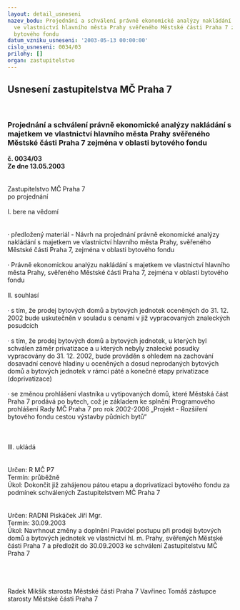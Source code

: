 ```yaml
---
layout: detail_usneseni
nazev_bodu: Projednání a schválení právně ekonomické analýzy nakládání s majetkem
  ve vlastnictví hlavního města Prahy svěřeného Městské části Praha 7 zejména v oblasti
  bytového fondu
datum_vzniku_usneseni: '2003-05-13 00:00:00'
cislo_usneseni: 0034/03
prilohy: []
organ: zastupitelstvo
---
```

<div id="ucUsn_pList" class="usn">
	<span><h2>Usnesení zastupitelstva MČ Praha 7 </h2>
<br></span><div class="standBody">
<span><h3>Projednání a schválení právně ekonomické analýzy nakládání s majetkem ve vlastnictví hlavního města Prahy svěřeného Městské části Praha 7 zejména v oblasti bytového fondu</h3></span><div class="center">
		<strong>č. 0034/03</strong><br>
	</div>
<div class="center">
		<strong>Ze dne 13.05.2003</strong><br><br>
	</div>
<br>Zastupitelstvo MČ Praha 7<br>po projednání<br><br>I.	bere na vědomí<br><br> <br>·	předložený materiál - Návrh na projednání právně ekonomické analýzy nakládání s majetkem ve vlastnictví hlavního města Prahy,  svěřeného Městské části Praha 7, zejména v oblasti bytového fondu <br><br>·	Právně ekonomickou analýzu nakládání s majetkem ve vlastnictví hlavního města Prahy, svěřeného Městské části Praha 7, zejména v oblasti bytového fondu <br><br>II.	souhlasí <br><br>·	s tím, že prodej bytových domů a bytových jednotek oceněných do 31. 12. 2002 bude uskutečněn v souladu s cenami v již vypracovaných znaleckých posudcích<br><br>·	s tím, že prodej bytových domů a bytových jednotek, u kterých byl schválen záměr privatizace a u kterých nebyly znalecké posudky vypracovány do 31. 12. 2002, bude prováděn s ohledem na zachování dosavadní cenové hladiny u oceněných a dosud neprodaných bytových domů a bytových jednotek v rámci páté a konečné etapy privatizace (doprivatizace)<br><br>·	se změnou prohlášení vlastníka u vytipovaných domů, které Městská část Praha 7 prodává po bytech, což je základem ke splnění Programového prohlášení Rady MČ Praha 7 pro rok 2002-2006 „Projekt - Rozšíření bytového fondu cestou výstavby půdních bytů“<br><br><br><br>III.	ukládá <br><br> <br>Určen:	R MČ P7<br>Termín: průběžně<br>Úkol:	Dokončit již zahájenou pátou etapu a doprivatizaci bytového fondu za podmínek schválených Zastupitelstvem MČ Praha 7<br> <br> <br>Určen:	RADNI Piskáček Jiří Mgr.<br>Termín: 30.09.2003<br>Úkol:	Navrhnout změny a doplnění Pravidel postupu při prodeji bytových domů a bytových jednotek ve vlastnictví hl. m. Prahy, svěřených Městské části Praha 7 a předložit do 30.09.2003 ke schválení Zastupitelstvu MČ Praha 7<br> <br><br> <br>	<br> Radek Mikšík starosta Městské části Praha 7	 Vavřinec Tomáš zástupce starosty Městské části Praha 7<br>	<br><br>
</div>
</div>